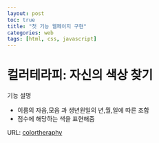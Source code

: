 ```yaml
---
layout: post
toc: true
title: "첫 기능 웹페이지 구현"
categories: web
tags: [html, css, javascript]
---
```

컬러테라피: 자신의 색상 찾기
======

기능 설명
* 이름의 자음,모음 과 생년원일의 년,월,일에 따른 조합
* 점수에 해당하는 색을 표현해줌

URL: [colortheraphy](https://00jun.github.io/website/)
